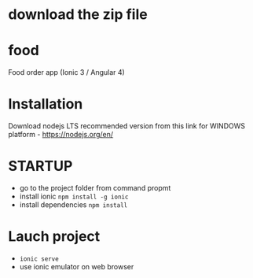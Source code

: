 # download the zip file

# food
Food order app (Ionic 3 / Angular 4)

# Installation
Download nodejs LTS recommended version from this link for WINDOWS platform - https://nodejs.org/en/

# STARTUP
- go to the project folder from command propmt
- install ionic `npm install -g ionic`
- install dependencies `npm install`

# Lauch project
- `ionic serve`
- use ionic emulator on web browser

